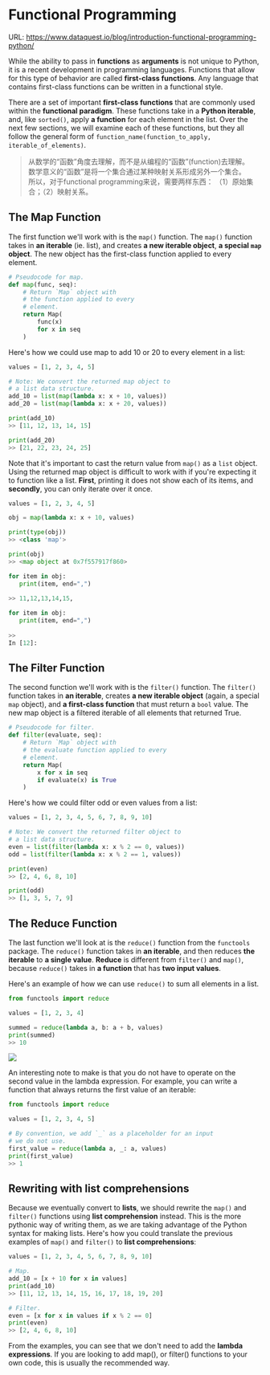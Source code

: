 # Functional Programming

URL: https://www.dataquest.io/blog/introduction-functional-programming-python/  

While the ability to pass in **functions** as **arguments** is not unique to Python, it is a recent development in programming languages. Functions that allow for this type of behavior are called **first-class functions**. Any language that contains first-class functions can be written in a functional style.

There are a set of important **first-class functions** that are commonly used within the **functional paradigm**. These functions take in a **Python iterable**, and, like `sorted()`, apply **a function** for each element in the list. Over the next few sections, we will examine each of these functions, but they all follow the general form of `function_name(function_to_apply, iterable_of_elements)`.

> 从数学的“函数”角度去理解，而不是从编程的“函数”(function)去理解。  
> 数学意义的“函数”是将一个集合通过某种映射关系形成另外一个集合。  
> 所以，对于functional programming来说，需要两样东西： （1）原始集合；（2）映射关系。

## The Map Function

The first function we'll work with is the `map()` function. The `map()` function takes in **an iterable** (ie. list), and creates **a new iterable object**, **a special `map` object**. The new object has the first-class function applied to every element.

```python
# Pseudocode for map.
def map(func, seq):
    # Return `Map` object with
    # the function applied to every
    # element.
    return Map(
        func(x)
        for x in seq
    )
```

Here's how we could use map to add 10 or 20 to every element in a list:

```python
values = [1, 2, 3, 4, 5]

# Note: We convert the returned map object to
# a list data structure.
add_10 = list(map(lambda x: x + 10, values))
add_20 = list(map(lambda x: x + 20, values))

print(add_10)
>> [11, 12, 13, 14, 15]

print(add_20)
>> [21, 22, 23, 24, 25]
```

Note that it's important to cast the return value from `map()` as a `list` object. Using the returned map object is difficult to work with if you're expecting it to function like a list. **First**, printing it does not show each of its items, and **secondly**, you can only iterate over it once.

```python
values = [1, 2, 3, 4, 5]

obj = map(lambda x: x + 10, values)

print(type(obj))
>> <class 'map'>

print(obj)
>> <map object at 0x7f557917f860>

for item in obj:
   print(item, end=",")
  
>> 11,12,13,14,15,

for item in obj:
   print(item, end=",")
 
>> 
In [12]: 

```

## The Filter Function

The second function we'll work with is the `filter()` function. The `filter()` function takes in **an iterable**, creates **a new iterable object** (again, a special `map` object), and **a first-class function** that must return a `bool` value. The new map object is a filtered iterable of all elements that returned True.

```python
# Pseudocode for filter.
def filter(evaluate, seq):
    # Return `Map` object with
    # the evaluate function applied to every
    # element.
    return Map(
        x for x in seq
        if evaluate(x) is True
    )
```

Here's how we could filter odd or even values from a list:

```python
values = [1, 2, 3, 4, 5, 6, 7, 8, 9, 10]

# Note: We convert the returned filter object to
# a list data structure.
even = list(filter(lambda x: x % 2 == 0, values))
odd = list(filter(lambda x: x % 2 == 1, values))

print(even)
>> [2, 4, 6, 8, 10]

print(odd)
>> [1, 3, 5, 7, 9]
```

## The Reduce Function

The last function we'll look at is the `reduce()` function from the `functools` package. The `reduce()` function takes in **an iterable**, and then reduces **the iterable** to **a single value**. **Reduce** is different from `filter()` and `map()`, because `reduce()` takes in **a function** that has **two input values**.

Here's an example of how we can use `reduce()` to sum all elements in a list.

```python
from functools import reduce

values = [1, 2, 3, 4]

summed = reduce(lambda a, b: a + b, values)
print(summed)
>> 10
```

![](https://dq-content.s3.amazonaws.com/263/s5_reduce_function.svg)

An interesting note to make is that you do not have to operate on the second value in the lambda expression. For example, you can write a function that always returns the first value of an iterable:

```python
from functools import reduce

values = [1, 2, 3, 4, 5]

# By convention, we add `_` as a placeholder for an input
# we do not use.
first_value = reduce(lambda a, _: a, values)
print(first_value)
>> 1
```

## Rewriting with list comprehensions

Because we eventually convert to **lists**, we should rewrite the `map()` and `filter()` functions using **list comprehension** instead. This is the more pythonic way of writing them, as we are taking advantage of the Python syntax for making lists. Here's how you could translate the previous examples of `map()` and `filter()` to **list comprehensions**:

```python
values = [1, 2, 3, 4, 5, 6, 7, 8, 9, 10]

# Map.
add_10 = [x + 10 for x in values]
print(add_10)
>> [11, 12, 13, 14, 15, 16, 17, 18, 19, 20]

# Filter.
even = [x for x in values if x % 2 == 0]
print(even)
>> [2, 4, 6, 8, 10]
```

From the examples, you can see that we don't need to add the **lambda expressions**. If you are looking to add map(), or filter() functions to your own code, this is usually the recommended way. 



